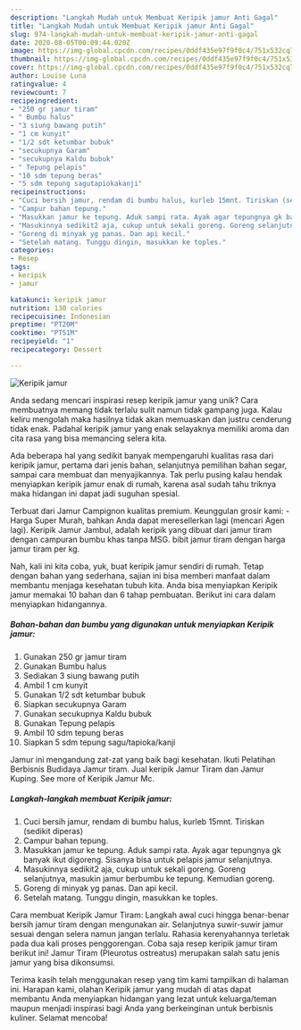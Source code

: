 ```yaml
---
description: "Langkah Mudah untuk Membuat Keripik jamur Anti Gagal"
title: "Langkah Mudah untuk Membuat Keripik jamur Anti Gagal"
slug: 974-langkah-mudah-untuk-membuat-keripik-jamur-anti-gagal
date: 2020-08-05T00:09:44.020Z
image: https://img-global.cpcdn.com/recipes/0ddf435e97f9f0c4/751x532cq70/keripik-jamur-foto-resep-utama.jpg
thumbnail: https://img-global.cpcdn.com/recipes/0ddf435e97f9f0c4/751x532cq70/keripik-jamur-foto-resep-utama.jpg
cover: https://img-global.cpcdn.com/recipes/0ddf435e97f9f0c4/751x532cq70/keripik-jamur-foto-resep-utama.jpg
author: Louise Luna
ratingvalue: 4
reviewcount: 7
recipeingredient:
- "250 gr jamur tiram"
- " Bumbu halus"
- "3 siung bawang putih"
- "1 cm kunyit"
- "1/2 sdt ketumbar bubuk"
- "secukupnya Garam"
- "secukupnya Kaldu bubuk"
- " Tepung pelapis"
- "10 sdm tepung beras"
- "5 sdm tepung sagutapiokakanji"
recipeinstructions:
- "Cuci bersih jamur, rendam di bumbu halus, kurleb 15mnt. Tiriskan (sedikit diperas)"
- "Campur bahan tepung."
- "Masukkan jamur ke tepung. Aduk sampi rata. Ayak agar tepungnya gk banyak ikut digoreng. Sisanya bisa untuk pelapis jamur selanjutnya."
- "Masukinnya sedikit2 aja, cukup untuk sekali goreng. Goreng selanjutnya, masukin jamur berbumbu ke tepung. Kemudian goreng."
- "Goreng di minyak yg panas. Dan api kecil."
- "Setelah matang. Tunggu dingin, masukkan ke toples."
categories:
- Resep
tags:
- keripik
- jamur

katakunci: keripik jamur 
nutrition: 130 calories
recipecuisine: Indonesian
preptime: "PT20M"
cooktime: "PT51M"
recipeyield: "1"
recipecategory: Dessert

---
```



![Keripik jamur](https://img-global.cpcdn.com/recipes/0ddf435e97f9f0c4/751x532cq70/keripik-jamur-foto-resep-utama.jpg)

Anda sedang mencari inspirasi resep keripik jamur yang unik? Cara membuatnya memang tidak terlalu sulit namun tidak gampang juga. Kalau keliru mengolah maka hasilnya tidak akan memuaskan dan justru cenderung tidak enak. Padahal keripik jamur yang enak selayaknya memiliki aroma dan cita rasa yang bisa memancing selera kita.

Ada beberapa hal yang sedikit banyak mempengaruhi kualitas rasa dari keripik jamur, pertama dari jenis bahan, selanjutnya pemilihan bahan segar, sampai cara membuat dan menyajikannya. Tak perlu pusing kalau hendak menyiapkan keripik jamur enak di rumah, karena asal sudah tahu triknya maka hidangan ini dapat jadi suguhan spesial.

Terbuat dari Jamur Campignon kualitas premium. Keunggulan grosir kami: - Harga Super Murah, bahkan Anda dapat meresellerkan lagi (mencari Agen lagi). Keripik Jamur Jambul, adalah keripik yang dibuat dari jamur tiram dengan campuran bumbu khas tanpa MSG. bibit jamur tiram dengan harga jamur tiram per kg.


Nah, kali ini kita coba, yuk, buat keripik jamur sendiri di rumah. Tetap dengan bahan yang sederhana, sajian ini bisa memberi manfaat dalam membantu menjaga kesehatan tubuh kita. Anda bisa menyiapkan Keripik jamur memakai 10 bahan dan 6 tahap pembuatan. Berikut ini cara dalam menyiapkan hidangannya.

<!--inarticleads1-->

##### Bahan-bahan dan bumbu yang digunakan untuk menyiapkan Keripik jamur:

1. Gunakan 250 gr jamur tiram
1. Gunakan  Bumbu halus
1. Sediakan 3 siung bawang putih
1. Ambil 1 cm kunyit
1. Gunakan 1/2 sdt ketumbar bubuk
1. Siapkan secukupnya Garam
1. Gunakan secukupnya Kaldu bubuk
1. Gunakan  Tepung pelapis
1. Ambil 10 sdm tepung beras
1. Siapkan 5 sdm tepung sagu/tapioka/kanji


Jamur ini mengandung zat-zat yang baik bagi kesehatan. Ikuti Pelatihan Berbisnis Budidaya Jamur tiram. Jual keripik Jamur Tiram dan Jamur Kuping. See more of Keripik Jamur Mc. 

<!--inarticleads2-->

##### Langkah-langkah membuat Keripik jamur:

1. Cuci bersih jamur, rendam di bumbu halus, kurleb 15mnt. Tiriskan (sedikit diperas)
1. Campur bahan tepung.
1. Masukkan jamur ke tepung. Aduk sampi rata. Ayak agar tepungnya gk banyak ikut digoreng. Sisanya bisa untuk pelapis jamur selanjutnya.
1. Masukinnya sedikit2 aja, cukup untuk sekali goreng. Goreng selanjutnya, masukin jamur berbumbu ke tepung. Kemudian goreng.
1. Goreng di minyak yg panas. Dan api kecil.
1. Setelah matang. Tunggu dingin, masukkan ke toples.


Cara membuat Keripik Jamur Tiram: Langkah awal cuci hingga benar-benar bersih jamur tiram dengan mengunakan air. Selanjutnya suwir-suwir jamur sesuai dengan selera namun jangan terlalu. Rahasia kerenyahannya terletak pada dua kali proses penggorengan. Coba saja resep keripik jamur tiram berikut ini! Jamur Tiram (Pleurotus ostreatus) merupakan salah satu jenis jamur yang bisa dikonsumsi. 

Terima kasih telah menggunakan resep yang tim kami tampilkan di halaman ini. Harapan kami, olahan Keripik jamur yang mudah di atas dapat membantu Anda menyiapkan hidangan yang lezat untuk keluarga/teman maupun menjadi inspirasi bagi Anda yang berkeinginan untuk berbisnis kuliner. Selamat mencoba!
